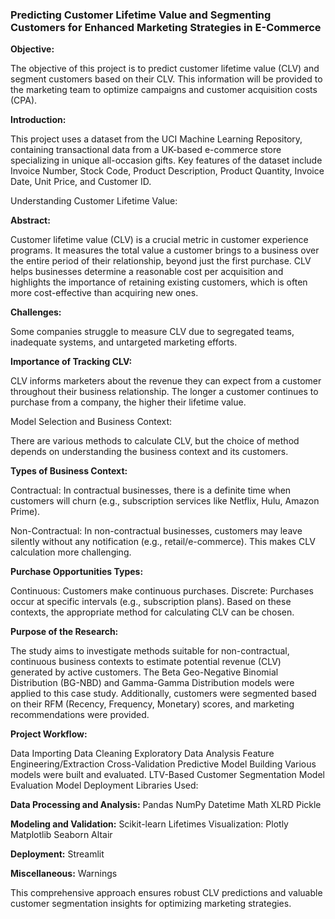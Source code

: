 ### Predicting Customer Lifetime Value and Segmenting Customers for Enhanced Marketing Strategies in E-Commerce

**Objective:**

The objective of this project is to predict customer lifetime value (CLV) and segment customers based on their CLV. This information will be provided to the marketing team to optimize campaigns and customer acquisition costs (CPA).

**Introduction:**

This project uses a dataset from the UCI Machine Learning Repository, containing transactional data from a UK-based e-commerce store specializing in unique all-occasion gifts. Key features of the dataset include Invoice Number, Stock Code, Product Description, Product Quantity, Invoice Date, Unit Price, and Customer ID.

Understanding Customer Lifetime Value:

**Abstract:**

Customer lifetime value (CLV) is a crucial metric in customer experience programs. It measures the total value a customer brings to a business over the entire period of their relationship, beyond just the first purchase. CLV helps businesses determine a reasonable cost per acquisition and highlights the importance of retaining existing customers, which is often more cost-effective than acquiring new ones.

**Challenges:**

Some companies struggle to measure CLV due to segregated teams, inadequate systems, and untargeted marketing efforts.

**Importance of Tracking CLV:**

CLV informs marketers about the revenue they can expect from a customer throughout their business relationship. The longer a customer continues to purchase from a company, the higher their lifetime value.

Model Selection and Business Context:

There are various methods to calculate CLV, but the choice of method depends on understanding the business context and its customers.

**Types of Business Context:**

Contractual: In contractual businesses, there is a definite time when customers will churn (e.g., subscription services like Netflix, Hulu, Amazon Prime).

Non-Contractual: In non-contractual businesses, customers may leave silently without any notification (e.g., retail/e-commerce). This makes CLV calculation more challenging.

**Purchase Opportunities Types:**

Continuous: Customers make continuous purchases.
Discrete: Purchases occur at specific intervals (e.g., subscription plans).
Based on these contexts, the appropriate method for calculating CLV can be chosen.

**Purpose of the Research:**

The study aims to investigate methods suitable for non-contractual, continuous business contexts to estimate potential revenue (CLV) generated by active customers. The Beta Geo-Negative Binomial Distribution (BG-NBD) and Gamma-Gamma Distribution models were applied to this case study. Additionally, customers were segmented based on their RFM (Recency, Frequency, Monetary) scores, and marketing recommendations were provided.

**Project Workflow:**

Data Importing
Data Cleaning
Exploratory Data Analysis
Feature Engineering/Extraction
Cross-Validation
Predictive Model Building
Various models were built and evaluated.
LTV-Based Customer Segmentation
Model Evaluation
Model Deployment
Libraries Used:

**Data Processing and Analysis:**
Pandas 
NumPy
Datetime
Math
XLRD
Pickle

**Modeling and Validation:**
Scikit-learn
Lifetimes
Visualization:
Plotly
Matplotlib
Seaborn
Altair

**Deployment:**
Streamlit

**Miscellaneous:**
Warnings


This comprehensive approach ensures robust CLV predictions and valuable customer segmentation insights for optimizing marketing strategies.
